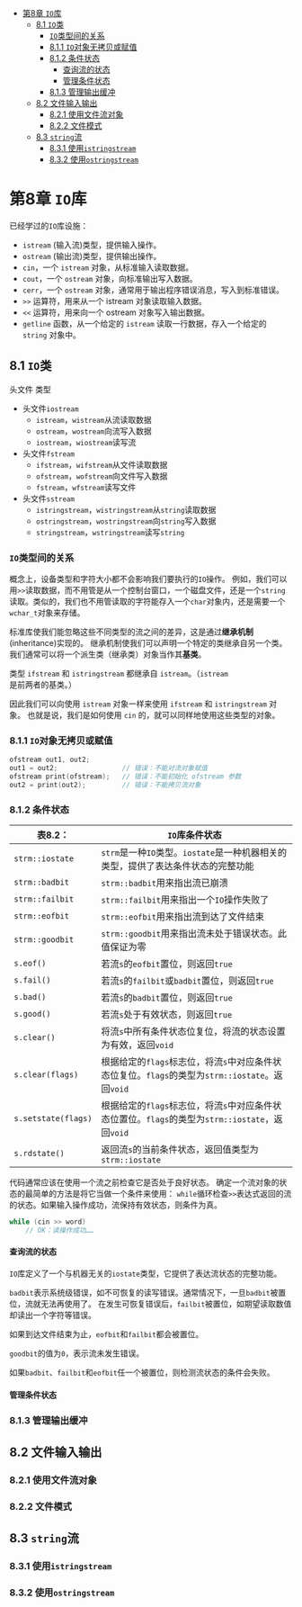 <!-- TOC -->

- [第8章 `IO`库](#第8章-io库)
  - [8.1 `IO`类](#81-io类)
    - [`IO`类型间的关系](#io类型间的关系)
    - [8.1.1 `IO`对象无拷贝或赋值](#811-io对象无拷贝或赋值)
    - [8.1.2 条件状态](#812-条件状态)
      - [查询流的状态](#查询流的状态)
      - [管理条件状态](#管理条件状态)
    - [8.1.3 管理输出缓冲](#813-管理输出缓冲)
  - [8.2 文件输入输出](#82-文件输入输出)
    - [8.2.1 使用文件流对象](#821-使用文件流对象)
    - [8.2.2 文件模式](#822-文件模式)
  - [8.3 `string`流](#83-string流)
    - [8.3.1 使用`istringstream`](#831-使用istringstream)
    - [8.3.2 使用`ostringstream`](#832-使用ostringstream)

<!-- /TOC -->

# 第8章 `IO`库

已经学过的`IO`库设施：

- `istream` (输入流)类型，提供输入操作。
- `ostream` (输出流)类型，提供输出操作。
- `cin`，一个 `istream` 对象，从标准输入读取数据。
- `cout`，一个 `ostream` 对象，向标准输出写入数据。
- `cerr`，一个 `ostream` 对象，通常用于输出程序错误消息，写入到标准错误。
- `>>` 运算符，用来从一个 istream 对象读取输入数据。
- `<<` 运算符，用来向一个 ostream 对象写入输出数据。
- `getline` 函数，从一个给定的 `istream` 读取一行数据，存入一个给定的 `string` 对象中。

## 8.1 `IO`类

头文件  类型

- 头文件`iostream`
  - `istream`，`wistream`从流读取数据
  - `ostream`，`wostream`向流写入数据
  - `iostream`，`wiostream`读写流
- 头文件`fstream`
  - `ifstream`，`wifstream`从文件读取数据
  - `ofstream`，`wofstream`向文件写入数据
  - `fstream`，`wfstream`读写文件
- 头文件`sstream`
  - `istringstream`，`wistringstream`从`string`读取数据
  - `ostringstream`，`wostringstream`向`string`写入数据
  - `stringstream`，`wstringstream`读写`string`

### `IO`类型间的关系

概念上，设备类型和字符大小都不会影响我们要执行的`IO`操作。
例如，我们可以用`>>`读取数据，而不用管是从一个控制台窗口，一个磁盘文件，还是一个`string`读取。类似的，我们也不用管读取的字符能存入一个`char`对象内，还是需要一个`wchar_t`对象来存储。

标准库使我们能忽略这些不同类型的流之间的差异，这是通过**继承机制**(inheritance)实现的。
继承机制使我们可以声明一个特定的类继承自另一个类。我们通常可以将一个派生类（继承类）对象当作其**基类**。

类型 `ifstream` 和 `istringstream` 都继承自 `istream`。（`istream`是前两者的基类。）

因此我们可以向使用 `istream` 对象一样来使用 `ifstream` 和 `istringstream` 对象。
也就是说，我们是如何使用 `cin` 的，就可以同样地使用这些类型的对象。

### 8.1.1 `IO`对象无拷贝或赋值

```cpp
ofstream out1, out2;
out1 = out2;                // 错误：不能对流对象赋值
ofstream print(ofstream);   // 错误：不能初始化 ofstream 参数
out2 = print(out2);         // 错误：不能拷贝流对象
```

### 8.1.2 条件状态

| 表8.2：             | `IO`库条件状态                                               |
| ------------------- | ------------------------------------------------------------ |
| `strm::iostate`     | `strm`是一种`IO`类型。`iostate`是一种机器相关的类型，提供了表达条件状态的完整功能 |
| `strm::badbit`      | `strm::badbit`用来指出流已崩溃                               |
| `strm::failbit`     | `strm::failbit`用来指出一个`IO`操作失败了                    |
| `strm::eofbit`      | `strm::eofbit`用来指出流到达了文件结束                       |
| `strm::goodbit`     | `strm::goodbit`用来指出流未处于错误状态。此值保证为零        |
| `s.eof()`           | 若流`s`的`eofbit`置位，则返回`true`                          |
| `s.fail()`          | 若流`s`的`failbit`或`badbit`置位，则返回`true`               |
| `s.bad()`           | 若流`s`的`badbit`置位，则返回`true`                          |
| `s.good()`          | 若流`s`处于有效状态，则返回`true`                            |
| `s.clear()`         | 将流`s`中所有条件状态位复位，将流的状态设置为有效，返回`void` |
| `s.clear(flags)`    | 根据给定的`flags`标志位，将流`s`中对应条件状态位复位。`flags`的类型为`strm::iostate`。返回`void` |
| `s.setstate(flags)` | 根据给定的`flags`标志位，将流`s`中对应条件状态位置位。`flags`的类型为`strm::iostate`，返回`void` |
| `s.rdstate()`       | 返回流`s`的当前条件状态，返回值类型为`strm::iostate`         |

代码通常应该在使用一个流之前检查它是否处于良好状态。
确定一个流对象的状态的最简单的方法是将它当做一个条件来使用：
`while`循环检查`>>`表达式返回的流的状态。如果输入操作成功，流保持有效状态，则条件为真。

```cpp
while (cin >> word)
    // OK：读操作成功……
```

#### 查询流的状态

`IO`库定义了一个与机器无关的`iostate`类型，它提供了表达流状态的完整功能。

`badbit`表示系统级错误，如不可恢复的读写错误。通常情况下，一旦`badbit`被置位，流就无法再使用了。
在发生可恢复错误后，`failbit`被置位，如期望读取数值却读出一个字符等错误。

如果到达文件结束为止，`eofbit`和`failbit`都会被置位。

`goodbit`的值为`0`，表示流未发生错误。

如果`badbit`、`failbit`和`eofbit`任一个被置位，则检测流状态的条件会失败。

#### 管理条件状态



### 8.1.3 管理输出缓冲

## 8.2 文件输入输出

### 8.2.1 使用文件流对象

### 8.2.2 文件模式

## 8.3 `string`流

### 8.3.1 使用`istringstream`

### 8.3.2 使用`ostringstream`
